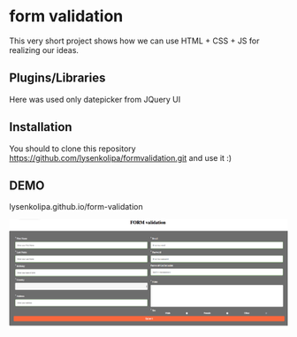 # form validation
This very short project shows how we can use HTML + CSS + JS for realizing our ideas.

## Plugins/Libraries
Here was used only datepicker from JQuery UI

## Installation
You should to clone this repository https://github.com/lysenkolipa/formvalidation.git and use it :)

## DEMO

lysenkolipa.github.io/form-validation

![alt text](https://github.com/lysenkolipa/formvalidation/blob/master/%D0%A1%D0%BD%D0%B8%D0%BC%D0%BE%D0%BA%20%D1%8D%D0%BA%D1%80%D0%B0%D0%BD%D0%B0%202018-07-12%20%D0%B2%2016.08.14.png)
